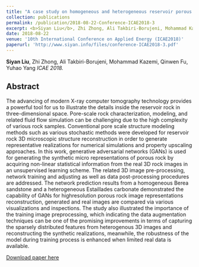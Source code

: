```yaml
---
title: "A case study on homogeneous and heterogeneous reservoir porous media reconstruction by using generative adversarial networks"
collection: publications
permalink: /publication/2018-08-22-Conference-ICAE2018-3
excerpt: <b>Siyan Liu</b>, Zhi Zhong, Ali Takbiri-Borujeni, Mohammad Kazemi, Qinwen Fu, Yuhao Yang <i>ICAE 2018.</i>
date: 2018-08-22
venue: '10th International Conference on Applied Energy (ICAE2018)'
paperurl: 'http://www.siyan.info/files/conference-ICAE2018-3.pdf'
---
```

<b>Siyan Liu</b>, Zhi Zhong, Ali Takbiri-Borujeni, Mohammad Kazemi, Qinwen Fu, Yuhao Yang <i>ICAE 2018.</i>

## Abstract
The advancing of modern X-ray computer tomography technology provides a powerful tool for us to illustrate the details inside the reservoir rock in three-dimensional space. Pore-scale rock characterization, modeling, and related fluid flow simulation can be challenging due to the high complexity of various rock samples. Conventional pore scale structure modeling methods such as various stochastic methods were developed for reservoir rock 3D microscopic structure reconstruction in order to generate representative realizations for numerical simulations and property upscaling approaches. In this work, generative adversarial networks (GANs) is used for generating the synthetic micro representations of porous rock by acquiring non-linear statistical information from the real 3D rock images in an unsupervised learning scheme. The related 3D image pre-processing, network training and adjusting as well as data post-processing procedures are addressed. The network prediction results from a homogeneous Berea sandstone and a heterogeneous Estaillades carbonate demonstrated the capability of GANs for highresolution porous rock image representations reconstruction, generated and real images are compared via various visualizations and inspections. The study also illustrated the importance of the training image preprocessing, which indicating the data augmentation techniques can be one of the promising improvements in terms of capturing the sparsely distributed features from heterogenous 3D images and reconstructing the synthetic realizations, meanwhile, the robustness of the model during training process is enhanced when limited real data is available.  


[Download paper here](https://www.sciencedirect.com/science/article/pii/S1876610219305168)
